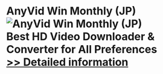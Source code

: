 # AnyVid Win Monthly (JP)<br />![AnyVid Win Monthly (JP)](https://mycommerce.akamaized.net/api/pimages/P300788834/BIG/300788834.PNG)<br />Best HD Video Downloader & Converter for All Preferences<br />[>> Detailed information](https://secure.shareit.com/shareit/product.html?productid=300788834&affiliateid=200057808)